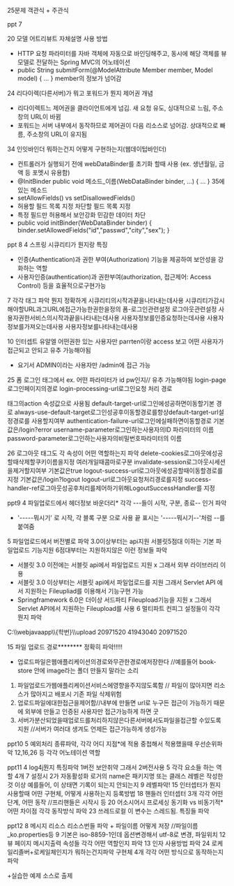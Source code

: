 25문제
객관식 + 주관식

ppt 7 

20 모델 어트리뷰트 자체설명 사용 방법
-  HTTP 요청 파라미터를 자바 객체에 자동으로 바인딩해주고, 동시에 해당 객체를 뷰 모델로 전달하는 Spring MVC의 어노테이션
-  public String submitForm(@ModelAttribute Member member, Model model) { ... } member의 정보가 넘어감
  
24 리다이렉(다른서버)가 뭐고 포워드가 뭔지  제어권 개념
- 리다이렉트느 제어권을 클라이언트에게 넘김. 새 요청 유도, 싱대적으로 느림, 주소창의 URL이 바뀜
- 포워드는 서버 내부에서 동작하므로 제어권이 다음 리소스로 넘어감. 상대적으로 빠름, 주소창의 URL이 유지됨

34 인잇바인더 뭐하는건지 어떻게 구현하는지(웹데이텁바인더)
- 컨트롤러가 실행되기 전에 webDataBinder를 초기화 할때 사용 (ex. 생년월일, 금액 등 포멧시 유용함)
- @InitBinder
 public void 메소드_이름(WebDataBinder binder, ...) {
 ...
 }
35에 있는 메소드
- setAllowFields() vs setDisallowedFields()
- 허용할 필드 목록 지정    차단할 필드 목록 지정
- 특정 필드만 허용해서 보안강화  민감한 데이터 차단
-  public void initBinder(WebDataBinder binder) {
 binder.setAllowedFields("id","passwd","city","sex");
 }

ppt 8
4 스프링 시큐리티가 뭔지랑 특징
-  인증(Authentication)과 권한 부여(Authorization) 기능을 제공하여 보안성을 강화하는 역할
-  사용자인증(authentication)과 권한부여(authorization, 접근제어: Access Control) 등을 효율적으로구현가능
  
7 각각 태그 파악 뭔지 정확하게
<http> 시큐리티의시작과끝을나타내는데사용
<intercept-url> 시큐리티가감시해야할URL과그URL에접근가능한권한을정의
<form-login> 폼-로그인관련설정
<logout> 로그아웃관련설정
<authentication-manager> 사용자권한서비스의시작과끝을나타내는데사용
<authentication-provider> 사용자정보를인증요청하는데사용
<user-service> 사용자정보를가져오는데사용
<user> 사용자정보를나타내는데사용

10 인터셉트 유알엘 어떤권한 있는 사용자만 parrten이랑 access 보고 어떤 사용자가 접근되고 안되고 유추 가능해야됨
- <intercept-url pattern="/admin/**" access="hasRole('ADMIN')" /> 요기서 ADMIN이라는 사용자만 /admin에 접근 가능

25 폼 로그인 태그에서 ex. 어떤 파라미터가 id pw인지// 유추 가능해야됨
login-page로그인페이지의경로
login-processing-url로그인요청 처리 경로
<form> 태그의action 속성값으로 사용됨
default-target-url로그인에성공하면이동할기본 경로
always-use-default-target로그인성공후이동할경로를항상default-target-url설정경로를 사용할지여부
authentication-failure-url로그인에실패하면이동할경로 기본값은/login?error
 username-parameter로그인하는사용자의ID 파라미터의 이름
password-parameter로그인하는사용자의비밀번호파라미터의 이름
  
26 로그아웃 태그도 각 속성이 어떤 역할하는지 파악
delete-cookies로그아웃에성공할때삭제할쿠키이름을지정 여러개일때콤마로구분
invalidate-session로그아웃시세션을제거할지여부 기본값은true
 logout-success-url로그아웃에성공할때이동할경로를지정 기본값은/login?logout
 logout-url로그아웃요청처리경로를지정 success-handler-ref로그아웃성공후처리를제어하기위해LogoutSuccessHandler를 지정

ppt9
4 파일업로드에서 헤더정보 바운더리*  각각 ---들이 시작, 구분, 종료-- 인거 파악
-  '-----뭐시기' 로 시작, 각 블록 구분 으로 사용 끝 표시는 '-----뭐시기--'처럼 --를 붙여줌
  
5 파일업로드에서 버전별로 파악 3.0이상부터는 api지원 서블릿5점대 이하는 기본 파일업로드 기능지원 6점대부터는 지원하지않은 이런 정보들 파악
-  서블릿 3.0 이전에는 서블릿 api에서 파일업로드 지원 x 그래서 외부 라이브러리 이용
-  서블릿 3.0 이상부터는 서블릿 api에서 파일업로드를 지원 그래서 Servlet API 에서 지원하는 Fileupliad를 이용해서 기능구현 가능
-  Springframework 6.0은 더이상 서드파티 Fileupload기능을 지원 x 그래서 Servlet API에서 지원하는 Fileupload를 사용
6 멀티파트 컨피그 설정들이 각각 뭔지 파악
<multipart-config>
 <location>C:\\webjavaapp\\{학번}\\upload</location> <!-- 업로드 된 파일을 저장할 경로-->
 <max-file-size>20971520</max-file-size> <!-- 업로드 되는 파일들의 최대 크기 20MB -->
 <max-request-size>41943040</max-request-size> <!-- multipart/form-data 요청의 최대 크기 40M -->
 <file-size-threshold>20971520</file-size-threshold> <!-- 업로드된 파일이 디스크에 기록되는 크기 임계
값 20MB -->
 </multipart-config>
 
15 파일 업로드 경로******** 정확히 파악!!!!!
- 업로드파일은웹애플리케이션의경로와무관한경로에저장한다 //예를들어 book-store 안에 image라는 폴더 만들지 말라는 소리
1) 파일업로드가웹애플리케이션서비스에영향을주지않도록함 // 파일이 많아지면 리소스가 많아지고 배포시 기존 파일 삭제위험 
2) 업로드파일에대한접근을제어함//내부에 만들면 url로 누구든 접근이 가능하기 때문에 외부에 만들고 인증된 사용자만 접근가능하게 하면 굿
3) 서버가분산되었을때업로드를처리하지않은다른서버에서도파일을접근할 수있도록지원 //서버가 여러대 생겨도 언제든 접근가능하게 생성가능

ppt10
5 예외처리 종류파악, 각각 어디 지점*에 적용 중첩해서 적용했을때 우선순위파악
12,16,26 등  각각 어노테이션 역할 

ppt11
4 log4j뭔지 특징파악 1버전 보안취약 그래서 2버전사용 
5 각각 요소들 하는 역할 4개
7 설정시 2가 자동활성화 로거의 name은 패키지명 또는 클래스 레벨은 작성한것 이상 예를들어, 이 상태면 기록이 되는지 안되는지
9 레벨파악!
15 인터셉터가 뭔지 사용할때 어떤 구현체, 어떻게 사용하는지 등록방법
18 핸들러 인터셉터 3개 각각 어떤 단계, 어떤 동작 //프리핸들은 시작시 등
20 어소시어시 프로세싱 동기화 vs 비동기적* 어떤 차이점 각각 동작방식 파악 
23 쓰레드로컬 이 변수는 스레드됨. 특징들 파악

ppt12
8 메시지 리소스 리소스번들 파악 + 파일이름 어떻게 저장 //파일이름_ko.properties등
9 기본은 iso-8859-1인데 옵션변경해서 utf-8로 변경, 파일위치
12 뷰 페이지 메시지출력 속성들 각각 어떤 역할인지 파악
13 인자 사용방법 파악
24 로케일리졸버+로케일체인지가 뭐하는건지파악 구현체 4개 각각 어떤 방식으로 동작하는지 파악



+실습한 예제 소스로 출제
